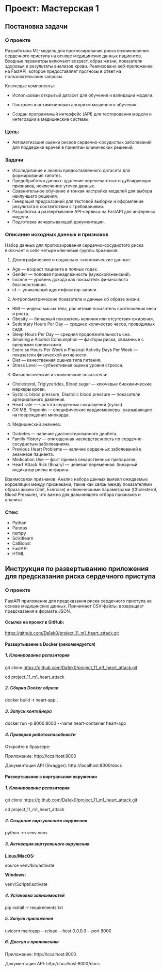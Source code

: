 # Проект: Мастерская 1
## Постановка задачи
### О проекте
Разработана ML-модель для прогнозирования риска возникновения сердечного приступа на основе медицинских данных пациентов. Входные параметры включают возраст, образ жизни, показатели здоровья и результаты анализов крови. Реализовано веб-приложение на FastAPI, которое предоставляет прогнозы в ответ на пользовательские запросы.

Ключевые компоненты:

* Использован открытый датасет для обучения и валидации модели.

* Построен и оптимизирован алгоритм машинного обучения.

* Создан программный интерфейс (API) для тестирования модели и интеграции в медицинские системы.

### Цель:
* Автоматизация оценки рисков сердечно-сосудистых заболеваний для поддержки врачей в принятии клинических решений.
### Задачи
* Исследование и анализ предоставленного датасета для формирования гипотез.
* Предобработка данных: удаление нерелевантных и дублирующих признаков, исключение утечек данных.
* Сравнительное обучение и тонкая настройка моделей для выбора наилучшего решения.
* Генерация предсказаний для тестовой выборки и оформление результата в соответствии с требованиями.
* Разработка и развертывание API-сервиса на FastAPI для инференса модели.
* Подготовка исчерпывающей документации.
### Описание исходных данных и признаков

Набор данных для прогнозирования сердечно-сосудистого риска включает в себя четыре ключевые группы признаков:

1. Демографические и социально-экономические данные:

* Age — возраст пациента в полных годах.
* Gender — половая принадлежность (мужской/женский).
* Income — уровень дохода как показатель финансового благосостояния.
* id — уникальный идентификатор записи.

2. Антропометрические показатели и данные об образе жизни:

* BMI — индекс массы тела, расчетный показатель соотношения веса и роста.
* Obesity — бинарный показатель наличия или отсутствия ожирения.
* Sedentary Hours Per Day — среднее количество часов, проводимых сидя.
* Sleep Hours Per Day — средняя продолжительность сна.
* Smoking и Alcohol Consumption — факторы риска, связанные с вредными привычками.
* Exercise Hours Per Week и Physical Activity Days Per Week — показатели физической активности.
* Diet — качественная оценка типа питания.
* Stress Level — субъективная оценка уровня стресса.

3. Физиологические и клинические показатели:

* Cholesterol, Triglycerides, Blood sugar — ключевые биохимические маркеры крови.
* Systolic blood pressure, Diastolic blood pressure — показатели артериального давления.
* Heart rate — частота сердечных сокращений (пульс).
* CK-MB, Troponin — специфические кардиомаркеры, указывающие на повреждение миокарда.

4. Медицинский анамнез:

* Diabetes — наличие диагностированного диабета.
* Family History — отягощенная наследственность по сердечно-сосудистым заболеваниям.
* Previous Heart Problems — наличие сердечных заболеваний в анамнезе пациента.
* Medication Use — факт приема лекарственных препаратов.
* Heart Attack Risk (Binary) — целевая переменная: бинарный индикатор риска инфаркта.

Взаимосвязи признаков:
Анализ набора данных выявил ожидаемые корреляции между признаками, такие как связь между показателями образа жизни (Diet, Exercise) и клиническими параметрами (Cholesterol, Blood Pressure), что важно для дальнейшего отбора признаков и анализа.
### Стек:

- Python
- Pandas
- numpy
- Scikitlearn
- CatBoost
- FastAPI
- HTML
## Инструкция по развертыванию приложения для предсказания риска сердечного приступа
### О проекте
FastAPI приложение для предсказания риска сердечного приступа на основе медицинских данных. Принимает CSV-файлы, возвращает предсказания в формате JSON.

#### Ссылка на проект в GitHub:
https://github.com/Da1ek0/project_11_m1_heart_attack.git

####  Развертывание в Docker (рекомендуется)
##### 1. Клонирование репозитория

git clone https://github.com/Da1ek0/project_11_m1_heart_attack.git

cd project_11_m1_heart_attack

##### 2. Сборка Docker образа

docker build -t heart-app .

##### 3. Запуск контейнера

docker run -p 8000:8000 --name heart-container heart-app

##### 4. Проверка работоспособности

Откройте в браузере:

Приложение: http://localhost:8000

Документация API (Swagger): http://localhost:8000/docs


#### Развертывание в виртуальном окружении

##### 1. Клонирование репозитория

git clone https://github.com/Da1ek0/project_11_m1_heart_attack.git

cd project_11_m1_heart_attack

##### 2. Создание виртуального окружения

python -m venv venv

##### 3. Активация виртуального окружения
   
**Linux/MacOS:**

source venv/bin/activate

**Windows:**

venv\Scripts\activate

##### 4. Установка зависимостей

pip install -r requirements.txt

##### 5. Запуск приложения

uvicorn main:app --reload --host 0.0.0.0 --port 8000

##### 6. Доступ к приложению
   
Приложение: http://localhost:8000

Документация API: http://localhost:8000/docs  
